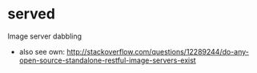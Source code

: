 served
======

Image server dabbling

 - also see own: http://stackoverflow.com/questions/12289244/do-any-open-source-standalone-restful-image-servers-exist
